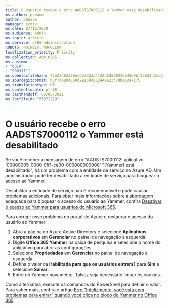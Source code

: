 ```yaml
---
title: O usuário recebe o erro AADSTS7000112 o Yammer está desabilitado
ms.author: pebaum
author: pebaum
manager: scotv
ms.date: 07/16/2020
ms.audience: Admin
ms.topic: article
ms.service: o365-administration
ROBOTS: NOINDEX, NOFOLLOW
localization_priority: Priority
ms.collection: Adm_O365
ms.custom:
- "6010"
- "9003111"
ms.openlocfilehash: f2e23d63338ece5332ad4fd2b2d59021eb45d9bf32632d3cc23089c919d4e402
ms.sourcegitcommit: b5f7da89a650d2915dc652449623c78be6247175
ms.translationtype: HT
ms.contentlocale: pt-BR
ms.lasthandoff: 08/05/2021
ms.locfileid: "53971219"
---
```

# <a name="user-receives-error-aadsts7000112-yammer-is-disabled"></a>O usuário recebe o erro AADSTS7000112 o Yammer está desabilitado

Se você receber a mensagem de erro "AADSTS7000112: aplicativo '00000005-0000-0ff1-ce00-000000000000' "(Yammer) está desabilitado", há um problema com a entidade de serviço no Azure AD. Um administrador pode ter desabilitado a entidade de serviço para bloquear o acesso ao Yammer.

Desabilitar a entidade de serviço não é recomendável e pode causar problemas adicionais. Para obter mais informações sobre a abordagem adequada para bloquear o acesso do usuário ao Yammer, confira [Desativar o acesso ao Yammer para usuários do Microsoft 365](https://docs.microsoft.com/yammer/manage-yammer-users/turn-off-user-access).  

Para corrigir esse problema no portal do Azure e restaurar o acesso do usuário ao Yammer:

1.  Abra a página do Azure Active Directory e selecione **Aplicativos corporativos** em **Gerenciar** no painel de navegação à esquerda.
3.  Digite **Office 365 Yammer** na caixa de pesquisa e selecione o nome do aplicativo para abrir as configurações.
4.  Selecione **Propriedades** em **Gerenciar** no painel de navegação à esquerda.
5.  Defina o valor da **Habilitada para que os usuários entrem?** para **Sim** e selecione **Salvar**.
6.  Entre no Yammer novamente. Talvez seja necessário limpar os cookies.

Como alternativa, execute os comandos do PowerShell para definir o valor. Para saber mais, confira o artigo [Erro "Infelizmente, você está com problemas para entrar" quando você clica no bloco do Yammer no Office 365](https://docs.microsoft.com/yammer/troubleshoot-problems/error-when-click-the-yammer-tile-in-office-365). 